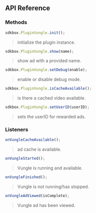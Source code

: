 ## API Reference

### Methods
```javascript
sdkbox.PluginVungle.init();
```
> initialize the plugin instance.

```javascript
sdkbox.PluginVungle.show(name);
```
> show ad with a provided name.

```javascript
sdkbox.PluginVungle.setDebug(enable);
```
> enable or disable debug mode.

```javascript
sdkbox.PluginVungle.isCacheAvailable();
```
> is there a cached video available.

```javascript
sdkbox.PluginVungle.setUserID(userID);
```
> sets the userID for rewarded ads.


### Listeners
```javascript
onVungleCacheAvailable();
```
> ad cache is available.

```javascript
onVungleStarted();
```
> Vungle is running and available.

```javascript
onVungleFinished();
```
> Vungle is not running/has stopped.

```javascript
onVungleAdViewed(isComplete);
```
> Vungle ad has been viewed.


